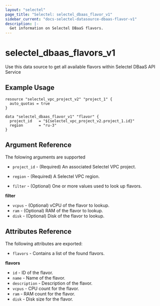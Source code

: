```yaml
---
layout: "selectel"
page_title: "Selectel: selectel_dbaas_flavor_v1"
sidebar_current: "docs-selectel-datasource-dbaas-flavor-v1"
description: |-
  Get information on Selectel DBaaS flavors.
---
```


# selectel\_dbaas\_flavors_v1

Use this data source to get all available flavors within Selectel DBaaS API Service

## Example Usage

```hcl
resource "selectel_vpc_project_v2" "project_1" {
  auto_quotas = true
}

data "selectel_dbaas_flavor_v1" "flavor" {
  project_id   = "${selectel_vpc_project_v2.project_1.id}"
  region       = "ru-3"
}
```

## Argument Reference

The folowing arguments are supported

* `project_id` - (Required) An associated Selectel VPC project.

* `region` - (Required) A Selectel VPC region.

* `filter` - (Optional) One or more values used to look up flavors.

**filter**

- `vcpus` - (Optional) vCPU of the flavor to lookup.
- `ram` - (Optional) RAM of the flavor to lookup.
- `disk` - (Optional) Disk of the flavor to lookup.

## Attributes Reference

The following attributes are exported:

* `flavors` - Contains a list of the found flavors.

**flavors**

- `id` - ID of the flavor.
- `name` - Name of the flavor.
- `description` - Description of the flavor.
- `vcpus` - CPU count for the flavor.
- `ram` - RAM count for the flavor.
- `disk` - Disk size for the flavor.

